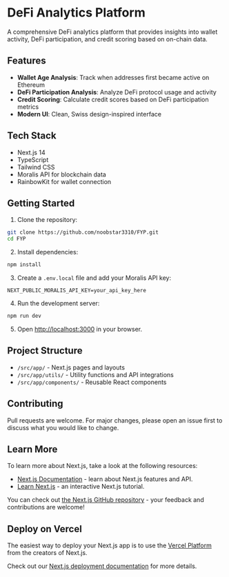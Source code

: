 # DeFi Analytics Platform

A comprehensive DeFi analytics platform that provides insights into wallet activity, DeFi participation, and credit scoring based on on-chain data.

## Features

- **Wallet Age Analysis**: Track when addresses first became active on Ethereum
- **DeFi Participation Analysis**: Analyze DeFi protocol usage and activity
- **Credit Scoring**: Calculate credit scores based on DeFi participation metrics
- **Modern UI**: Clean, Swiss design-inspired interface

## Tech Stack

- Next.js 14
- TypeScript
- Tailwind CSS
- Moralis API for blockchain data
- RainbowKit for wallet connection

## Getting Started

1. Clone the repository:
```bash
git clone https://github.com/noobstar3310/FYP.git
cd FYP
```

2. Install dependencies:
```bash
npm install
```

3. Create a `.env.local` file and add your Moralis API key:
```
NEXT_PUBLIC_MORALIS_API_KEY=your_api_key_here
```

4. Run the development server:
```bash
npm run dev
```

5. Open [http://localhost:3000](http://localhost:3000) in your browser.

## Project Structure

- `/src/app/` - Next.js pages and layouts
- `/src/app/utils/` - Utility functions and API integrations
- `/src/app/components/` - Reusable React components

## Contributing

Pull requests are welcome. For major changes, please open an issue first to discuss what you would like to change.

## Learn More

To learn more about Next.js, take a look at the following resources:

- [Next.js Documentation](https://nextjs.org/docs) - learn about Next.js features and API.
- [Learn Next.js](https://nextjs.org/learn) - an interactive Next.js tutorial.

You can check out [the Next.js GitHub repository](https://github.com/vercel/next.js) - your feedback and contributions are welcome!

## Deploy on Vercel

The easiest way to deploy your Next.js app is to use the [Vercel Platform](https://vercel.com/new?utm_medium=default-template&filter=next.js&utm_source=create-next-app&utm_campaign=create-next-app-readme) from the creators of Next.js.

Check out our [Next.js deployment documentation](https://nextjs.org/docs/app/building-your-application/deploying) for more details.
